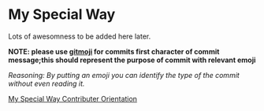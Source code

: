# My Special Way

Lots of awesomness to be added here later.

**NOTE: please use [gitmoji](https://gitmoji.carloscuesta.me/) for commits first character of commit message;this should represent the purpose of commit with relevant emoji**

*Reasoning: By putting an emoji you can identify the type of the commit without even reading it.*

[My Special Way Contributer Orientation](docs/contribution.md)
